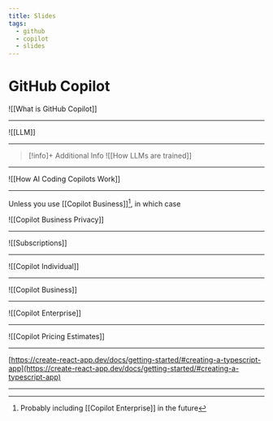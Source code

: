 ```yaml
---
title: Slides
tags:
  - github
  - copilot
  - slides
---
```

# GitHub Copilot

![[What is GitHub Copilot]] 

---
![[LLM]]

---

> [!info]+ Additional Info
> ![[How LLMs are trained]]

---
  
![[How AI Coding Copilots Work]] 

---

Unless you use [[Copilot Business]][^1], in which case 

![[Copilot Business Privacy]]

---

![[Subscriptions]]

---

![[Copilot Individual]]

---

![[Copilot Business]]

---

![[Copilot Enterprise]]

---

![[Copilot Pricing Estimates]]

---
  
[https://create-react-app.dev/docs/getting-started/#creating-a-typescript-app](https://create-react-app.dev/docs/getting-started/#creating-a-typescript-app)

---

[^1]: Probably including [[Copilot Enterprise]] in the future